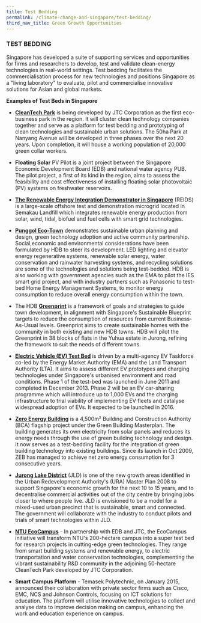 ```yaml
---
title: Test Bedding
permalink: /climate-change-and-singapore/test-bedding/
third_nav_title: Green Growth Opportunities
---
```


### TEST BEDDING

Singapore has developed a suite of supporting services and opportunities for firms and researchers to develop, test and validate clean-energy technologies in real-world settings. Test bedding facilitates the commercialisation process for new technologies and positions Singapore as a "living laboratory" to evaluate, pilot and commercialise innovative solutions for Asian and global markets.

**Examples of Test Beds in Singapore**

* **[<a href="https://www.jtc.gov.sg/industrial-land-and-space/Pages/cleantech-park.aspx" target="_blank">CleanTech Park</a>](http://www.jtc.gov.sg/industrial-land-and-space/Pages/cleantech-park.aspx)** is being developed by JTC Corporation as the first eco-business park in the region. It will cluster clean technology companies together and serve as a platform for test bedding and prototyping of clean technologies and sustainable urban solutions. The 50ha Park at Nanyang Avenue will be developed in three phases over the next 20 years. Upon completion, it will house a working population of 20,000 green collar workers.

* **Floating Solar** PV Pilot is a joint project between the Singapore Economic Development Board (EDB) and national water agency PUB. The pilot project, a first of its kind in the region, aims to assess the feasibility and cost effectiveness of installing floating solar photovoltaic (PV) systems on freshwater reservoirs.

* **[<a href="http://erian.ntu.edu.sg/REIDS/Pages/AboutREIDS.aspx" target="_blank">The Renewable Energy Integration Demonstrator in Singapore</a>](http://erian.ntu.edu.sg/REIDS/Pages/AboutREIDS.aspx)** (REIDS) is a large-scale offshore test and demonstration microgrid located in Semakau Landfill which integrates renewable energy production from solar, wind, tidal, biofuel and fuel cells with smart grid technologies.

* **[<a href="http://www.hdb.gov.sg/cs/infoweb/about-us/our-role/smart-and-sustainable-living/punggol-eco-town" target="_blank">Punggol Eco-Town</a>](http://www.hdb.gov.sg/cs/infoweb/about-us/our-role/smart-and-sustainable-living/punggol-eco-town)** demonstrates sustainable urban planning and design, green technology adoption and active community partnership. Social,economic and environmental considerations have been formulated by HDB to steer its development. LED lighting and elevator energy regenerative systems, renewable solar energy, water conservation and rainwater harvesting systems, and recycling solutions are some of the technologies and solutions being test-bedded. HDB is also working with government agencies such as the EMA to pilot the IES smart grid project, and with industry partners such as Panasonic to test-bed Home Energy Management Systems, to monitor energy consumption to reduce overall energy consumption within the town.

* The HDB **[<a href="http://www.hdb.gov.sg/cs/infoweb/about-us/our-role/smart-and-sustainable-living/hdb-greenprint" target="_blank">Greenprint</a>](http://www.hdb.gov.sg/cs/infoweb/about-us/our-role/smart-and-sustainable-living/hdb-greenprint)** is a framework of goals and strategies to guide town development, in alignment with Singapore's Sustainable Blueprint targets to reduce the consumption of resources from current Business-As-Usual levels. Greenprint aims to create sustainable homes with the community in both existing and new HDB towns. HDB will pilot the Greenprint in 38 blocks of flats in the Yuhua estate in Jurong, refining the framework to suit the needs of different towns.

* **[<a href="https://www.ema.gov.sg/Electric_Vehicles_Test_Bed.aspx" target="_blank">Electric Vehicle (EV) Test Bed</a>](https://www.ema.gov.sg/Electric_Vehicles_Test_Bed.aspx)** is driven by a multi-agency EV Taskforce co-led by the Energy Market Authority (EMA) and the Land Transport Authority (LTA). It aims to assess different EV prototypes and charging technologies under Singapore's urbanised environment and road conditions. Phase 1 of the test-bed was launched in June 2011 and completed in December 2013. Phase 2 will be an EV car-sharing programme which will introduce up to 1,000 EVs and the charging infrastructure to trial viability of implementing EV fleets and catalyse widespread adoption of EVs. It expected to be launched in 2016.

* **[<a href="https://www.bca.gov.sg/zeb/" target="_blank">Zero Energy Building</a>](https://www.bca.gov.sg/zeb/)** is a 4,500m² Building and Construction Authority (BCA) flagship project under the Green Building Masterplan. The building generates its own electricity from solar panels and reduces its energy needs through the use of green building technology and design. It now serves as a test-bedding facility for the integration of green building technology into existing buildings. Since its launch in Oct 2009, ZEB has managed to achieve net zero energy consumption for 3 consecutive years.

* **[<a href="https://www.ura.gov.sg/uol/master-plan/view-master-plan/master-plan-2014/Growth-Area/Jurong-Lake-District" target="_blank">Jurong Lake District</a>](https://www.ura.gov.sg/uol/master-plan/view-master-plan/master-plan-2014/Growth-Area/Jurong-Lake-District)** (JLD) is one of the new growth areas identified in the Urban Redevelopment Authority's (URA) Master Plan 2008 to support Singapore's economic growth for the next 10 to 15 years, and to decentralise commercial activities out of the city centre by bringing jobs closer to where people live. JLD is envisioned to be a model for a mixed-used urban precinct that is sustainable, smart and connected. The government will collaborate with the industry to conduct pilots and trials of smart technologies within JLD.

* **[<a href="http://ecocampus.ntu.edu.sg/Pages/index.aspx" target="_blank">NTU EcoCampus</a>](http://ecocampus.ntu.edu.sg/Pages/index.aspx)** - In partnership with EDB and JTC, the EcoCampus initiative will transform NTU's 200-hectare campus into a super test bed for research projects in cutting-edge green technologies. They range from smart building systems and renewable energy, to electric transportation and water conservation technologies, complementing the vibrant sustainability R&D community in the adjoining 50-hectare CleanTech Park developed by JTC Corporation.

* **Smart Campus Platform** - Temasek Polytechnic, on January 2015, announced their collaboration with private sector firms such as Cisco, EMC, NCS and Johnson Controls, focusing on ICT solutions for education. The platform will utilise innovative technologies to collect and analyse data to improve decision making on campus, enhancing the work and education experience on campus.
